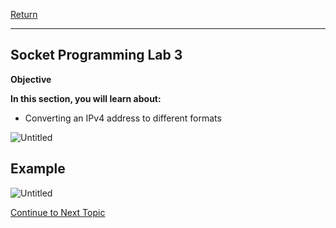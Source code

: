 <a href="https://github.com/Bpmhome/Socket-Programming" rel="Return"> Return</a>

---

## Socket Programming Lab 3

**Objective**

**In this section, you will learn about:**
* Converting an IPv4 address to different formats

![Untitled](https://user-images.githubusercontent.com/47218652/60992306-d253f580-a311-11e9-86e5-339b42fa5414.png)

## Example

![Untitled](https://user-images.githubusercontent.com/47218652/60992149-90c34a80-a311-11e9-8c13-5216237d3711.png)

<a href="https://github.com/Bpmhome/Socket-Programming/blob/master/Socket%20Programming%20Lab4.md" > Continue to Next Topic </a>
